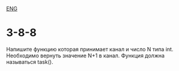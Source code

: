 [ENG]()  

# 3-8-8  

Напишите функцию которая принимает канал и число N типа int. Необходимо вернуть значение N+1 в канал. 
Функция должна называться task().
